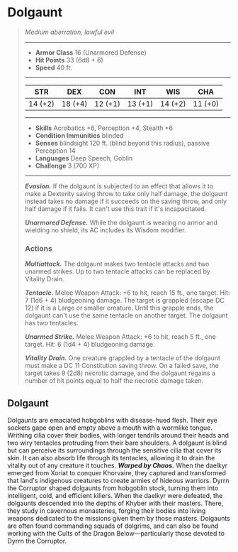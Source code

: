 # Dolgaunt
>*Medium aberration, lawful evil*
>___
>- **Armor Class** 16 (Unarmored Defense)
>- **Hit Points** 33 (6d8 + 6)
>- **Speed** 40 ft.
>___
>|STR|DEX|CON|INT|WIS|CHA|
>|:---:|:---:|:---:|:---:|:---:|:---:|
>|14 (+2)|18 (+4)|12 (+1)|13 (+1)|14 (+2)|11 (+0)|
>___
>- **Skills** Acrobatics +6, Perception +4, Stealth +6
>- **Condition Immunities** blinded
>- **Senses** blindsight 120 ft. (blind beyond this radius), passive Perception 14
>- **Languages** Deep Speech, Goblin
>- **Challenge** 3 (700 XP)
>___
>***Evasion.*** If the dolgaunt is subjected to an effect that allows it to make a Dexterity saving throw to take only half damage, the dolgaunt instead takes no damage if it succeeds on the saving throw, and only half damage if it fails. It can't use this trait if it's incapacitated.  
>
>***Unarmored Defense.*** While the dolgaunt is wearing no armor and wielding no shield, its AC includes its Wisdom modifier.  
>
>### Actions
>***Multiattack.*** The dolgaunt makes two tentacle attacks and two unarmed strikes. Up to two tentacle attacks can be replaced by Vitality Drain.  
>
>***Tentacle.*** Melee Weapon Attack: +6 to hit, reach 15 ft., one target. Hit: 7 (1d6 + 4) bludgeoning damage. The target is grappled (escape DC 12) if it is a Large or smaller creature. Until this grapple ends, the dolgaunt can't use the same tentacle on another target. The dolgaunt has two tentacles.  
>
>***Unarmed Strike.*** Melee Weapon Attack: +6 to hit, reach 5 ft., one target. Hit: 6 (1d4 + 4) bludgeoning damage.  
>
>***Vitality Drain.*** One creature grappled by a tentacle of the dolgaunt must make a DC 11 Constitution saving throw. On a failed save, the target takes 9 (2d8) necrotic damage, and the dolgaunt regains a number of hit points equal to half the necrotic damage taken.
## Dolgaunt
Dolgaunts are emaciated hobgoblins with disease-hued flesh. Their eye sockets gape open and empty above a mouth with a wormlike tongue. Writhing cilia cover their bodies, with longer tendrils around their heads and two wiry tentacles protruding from their bare shoulders. A dolgaunt is blind but can perceive its surroundings through the sensitive cilia that cover its skin. It can also absorb life through its tentacles, allowing it to drain the vitality out of any creature it touches.
***Warped by Chaos.*** When the daelkyr emerged from Xoriat to conquer Khorvaire, they captured and transformed that land's indigenous creatures to create armies of hideous warriors. Dyrrn the Corruptor shaped dolgaunts from hobgoblin stock, turning them into intelligent, cold, and efficient killers.
When the daelkyr were defeated, the dolgaunts descended into the depths of Khyber with their masters. There, they study in cavernous monasteries, forging their bodies into living weapons dedicated to the missions given them by those masters. Dolgaunts are often found commanding squads of dolgrims, and can also be found working with the Cults of the Dragon Below—particularly those devoted to Dyrrn the Corruptor.